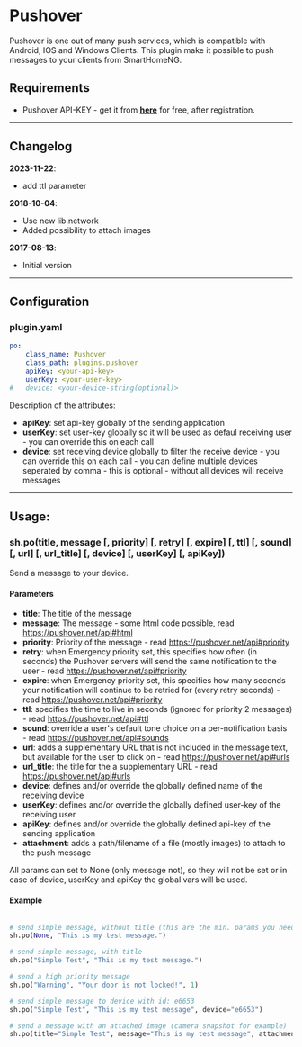 # Pushover  

Pushover is one out of many push services, which is compatible with Android, IOS and Windows Clients. This plugin make it possible to push messages to your clients from SmartHomeNG.

## Requirements

* Pushover API-KEY - get it from [__here__](https://pushover.net/apps/ "https://pushover.net/apps/") for free, after registration.

---
## Changelog
__2023-11-22__:
* add ttl parameter

__2018-10-04__:

* Use new lib.network
* Added possibility to attach images

__2017-08-13__:

* Initial version

---
## Configuration  

### plugin.yaml

```yaml
po:
    class_name: Pushover
    class_path: plugins.pushover
    apiKey: <your-api-key>
    userKey: <your-user-key>
#   device: <your-device-string(optional)>
```

Description of the attributes:

* __apiKey__: set api-key globally of the sending application
* __userKey__: set user-key globally so it will be used as defaul receiving user - you can override this on each call
* __device__: set receiving device globally to filter the receive device - you can override this on each call - you can define multiple devices seperated by comma - this is optional - without all devices will receive messages

---    
## Usage:

### sh.po(title, message [, priority] [, retry] [, expire] [, ttl] [, sound] [, url] [, url_title] [, device] [, userKey] [, apiKey])
Send a message to your device.  

#### Parameters  
* __title__: The title of the message
* __message__:  The message - some html code possible, read https://pushover.net/api#html
* __priority__: Priority of the message - read https://pushover.net/api#priority
* __retry__: when Emergency priority set, this specifies how often (in seconds) the Pushover servers will send the same notification to the user - read https://pushover.net/api#priority
* __expire__: when Emergency priority set, this specifies how many seconds your notification will continue to be retried for (every retry seconds) - read https://pushover.net/api#priority
* __ttl__: specifies the time to live in seconds (ignored for priority 2 messages) - read https://pushover.net/api#ttl
* __sound__: override a user's default tone choice on a per-notification basis - read https://pushover.net/api#sounds
* __url__: adds a supplementary URL that is not included in the message text, but available for the user to click on - read https://pushover.net/api#urls
* __url_title__: the title for the a supplementary URL - read https://pushover.net/api#urls
* __device__: defines and/or override the globally defined name of the receiving device
* __userKey__: defines and/or override the globally defined user-key of the receiving user
* __apiKey__: defines and/or override the globally defined api-key of the sending application
* __attachment__: adds a path/filename of a file (mostly images) to attach to the push message

All params can set to None (only message not), so they will not be set or in case of device, userKey and apiKey the global vars will be used.

#### Example
```python

# send simple message, without title (this are the min. params you need, if you defined userKey and apiKey globally)
sh.po(None, "This is my test message.")

# send simple message, with title
sh.po("Simple Test", "This is my test message.")

# send a high priority message
sh.po("Warning", "Your door is not locked!", 1)

# send simple message to device with id: e6653
sh.po("Simple Test", "This is my test message", device="e6653")

# send a message with an attached image (camera snapshot for example)
sh.po(title="Simple Test", message="This is my test message", attachment="/tmp/snapshot.jpg")


```
